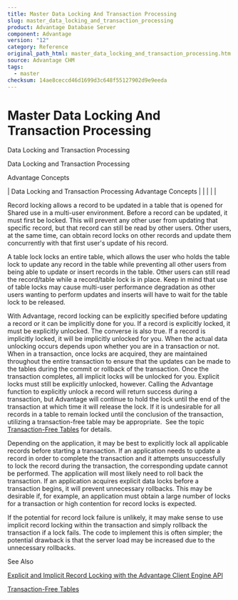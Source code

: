 ```yaml
---
title: Master Data Locking And Transaction Processing
slug: master_data_locking_and_transaction_processing
product: Advantage Database Server
component: Advantage
version: "12"
category: Reference
original_path_html: master_data_locking_and_transaction_processing.htm
source: Advantage CHM
tags:
  - master
checksum: 14ae8ceccd46d1699d3c648f55127902d9e9eeda
---
```


# Master Data Locking And Transaction Processing

Data Locking and Transaction Processing

Data Locking and Transaction Processing

Advantage Concepts

| Data Locking and Transaction Processing  Advantage Concepts |  |  |  |  |

Record locking allows a record to be updated in a table that is opened for Shared use in a multi-user environment. Before a record can be updated, it must first be locked. This will prevent any other user from updating that specific record, but that record can still be read by other users. Other users, at the same time, can obtain record locks on other records and update them concurrently with that first user's update of his record.

A table lock locks an entire table, which allows the user who holds the table lock to update any record in the table while preventing all other users from being able to update or insert records in the table. Other users can still read the record/table while a record/table lock is in place. Keep in mind that use of table locks may cause multi-user performance degradation as other users wanting to perform updates and inserts will have to wait for the table lock to be released.

With Advantage, record locking can be explicitly specified before updating a record or it can be implicitly done for you. If a record is explicitly locked, it must be explicitly unlocked. The converse is also true. If a record is implicitly locked, it will be implicitly unlocked for you. When the actual data unlocking occurs depends upon whether you are in a transaction or not. When in a transaction, once locks are acquired, they are maintained throughout the entire transaction to ensure that the updates can be made to the tables during the commit or rollback of the transaction. Once the transaction completes, all implicit locks will be unlocked for you. Explicit locks must still be explicitly unlocked, however. Calling the Advantage function to explicitly unlock a record will return success during a transaction, but Advantage will continue to hold the lock until the end of the transaction at which time it will release the lock. If it is undesirable for all records in a table to remain locked until the conclusion of the transaction, utilizing a transaction-free table may be appropriate.  See the topic [Transaction-Free Tables](master_transaction_free_tables.md) for details.

Depending on the application, it may be best to explicitly lock all applicable records before starting a transaction. If an application needs to update a record in order to complete the transaction and it attempts unsuccessfully to lock the record during the transaction, the corresponding update cannot be performed. The application will most likely need to roll back the transaction. If an application acquires explicit data locks before a transaction begins, it will prevent unnecessary rollbacks. This may be desirable if, for example, an application must obtain a large number of locks for a transaction or high contention for record locks is expected.

If the potential for record lock failure is unlikely, it may make sense to use implicit record locking within the transaction and simply rollback the transaction if a lock fails. The code to implement this is often simpler; the potential drawback is that the server load may be increased due to the unnecessary rollbacks.

See Also

[Explicit and Implicit Record Locking with the Advantage Client Engine API](master_explicit_and_implicit_record_locking_with_the_advantage_client_engine.md)

[Transaction-Free Tables](master_transaction_free_tables.md)
